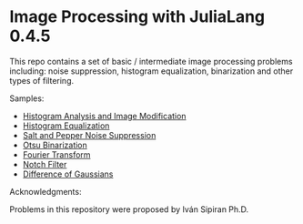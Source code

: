 # Image Processing with JuliaLang 0.4.5

This repo contains a set of basic / intermediate image processing problems including: noise suppression, histogram equalization, binarization and other types of filtering.

Samples:

- [Histogram Analysis and Image Modification](2_incognita.ipynb)
- [Histogram Equalization](1_galaxia.ipynb)
- [Salt and Pepper Noise Suppression](3_ruido.ipynb)
- [Otsu Binarization](5_huellas.ipynb)
- [Fourier Transform](6_texto.ipynb)
- [Notch Filter](7_notch.ipynb)
- [Difference of Gaussians](8_mamografia.ipynb)

Acknowledgments:

Problems in this repository were proposed by Iván Sipiran Ph.D.

